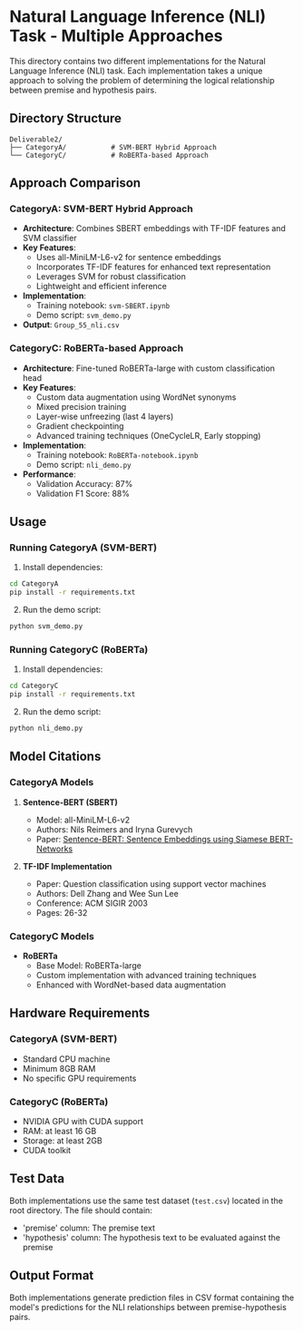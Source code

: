 # Natural Language Inference (NLI) Task - Multiple Approaches

This directory contains two different implementations for the Natural Language Inference (NLI) task. Each implementation takes a unique approach to solving the problem of determining the logical relationship between premise and hypothesis pairs.

## Directory Structure

```
Deliverable2/
├── CategoryA/           # SVM-BERT Hybrid Approach
└── CategoryC/           # RoBERTa-based Approach
```

## Approach Comparison

### CategoryA: SVM-BERT Hybrid Approach
- **Architecture**: Combines SBERT embeddings with TF-IDF features and SVM classifier
- **Key Features**:
  - Uses all-MiniLM-L6-v2 for sentence embeddings
  - Incorporates TF-IDF features for enhanced text representation
  - Leverages SVM for robust classification
  - Lightweight and efficient inference
- **Implementation**: 
  - Training notebook: `svm-SBERT.ipynb`
  - Demo script: `svm_demo.py`
- **Output**: `Group_55_nli.csv`

### CategoryC: RoBERTa-based Approach
- **Architecture**: Fine-tuned RoBERTa-large with custom classification head
- **Key Features**:
  - Custom data augmentation using WordNet synonyms
  - Mixed precision training
  - Layer-wise unfreezing (last 4 layers)
  - Gradient checkpointing
  - Advanced training techniques (OneCycleLR, Early stopping)
- **Implementation**:
  - Training notebook: `RoBERTa-notebook.ipynb`
  - Demo script: `nli_demo.py`
- **Performance**:
  - Validation Accuracy: 87%
  - Validation F1 Score: 88%

## Usage

### Running CategoryA (SVM-BERT)
1. Install dependencies:
```bash
cd CategoryA
pip install -r requirements.txt
```
2. Run the demo script:
```bash
python svm_demo.py
```

### Running CategoryC (RoBERTa)
1. Install dependencies:
```bash
cd CategoryC
pip install -r requirements.txt
```
2. Run the demo script:
```bash
python nli_demo.py
```

## Model Citations

### CategoryA Models
1. **Sentence-BERT (SBERT)**
   - Model: all-MiniLM-L6-v2
   - Authors: Nils Reimers and Iryna Gurevych
   - Paper: [Sentence-BERT: Sentence Embeddings using Siamese BERT-Networks](https://arxiv.org/abs/1908.10084)

2. **TF-IDF Implementation**
   - Paper: Question classification using support vector machines
   - Authors: Dell Zhang and Wee Sun Lee
   - Conference: ACM SIGIR 2003
   - Pages: 26-32

### CategoryC Models
- **RoBERTa**
  - Base Model: RoBERTa-large
  - Custom implementation with advanced training techniques
  - Enhanced with WordNet-based data augmentation

## Hardware Requirements

### CategoryA (SVM-BERT)
- Standard CPU machine
- Minimum 8GB RAM
- No specific GPU requirements

### CategoryC (RoBERTa)
- NVIDIA GPU with CUDA support
- RAM: at least 16 GB
- Storage: at least 2GB
- CUDA toolkit

## Test Data

Both implementations use the same test dataset (`test.csv`) located in the root directory. The file should contain:
- 'premise' column: The premise text
- 'hypothesis' column: The hypothesis text to be evaluated against the premise

## Output Format

Both implementations generate prediction files in CSV format containing the model's predictions for the NLI relationships between premise-hypothesis pairs. 
